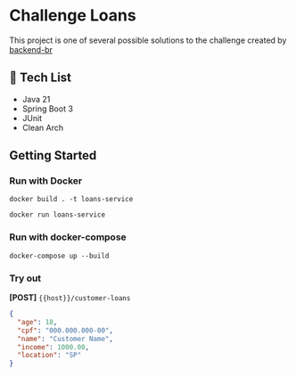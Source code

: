 # Challenge Loans

This project is one of several possible solutions to the challenge created by [backend-br](https://github.com/backend-br/desafios)

## 🚀 Tech List

* Java 21
* Spring Boot 3
* JUnit
* Clean Arch

## Getting Started

### Run with Docker
```
docker build . -t loans-service

docker run loans-service
```

### Run with docker-compose

```
docker-compose up --build 
```

### Try out

**[POST]** `{{host}}/customer-loans`

```json
{
  "age": 18,
  "cpf": "000.000.000-00",
  "name": "Customer Name",
  "income": 1000.00,
  "location": "SP"
}
```
